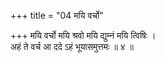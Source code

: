 +++
title = "04 मयि वर्चो"

+++
मयि वर्चो मयि श्रवो मयि द्युम्नं मयि त्विषिः ।  
अहं ते वर्च आ ददे ऽहं भूयासमुत्तमः ॥ ४ ॥